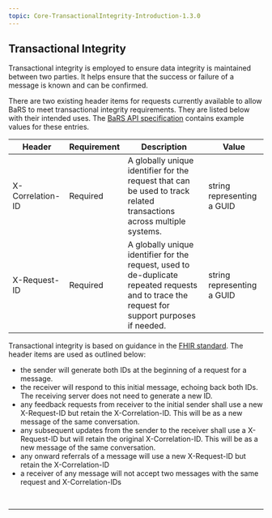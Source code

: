 ```yaml
---
topic: Core-TransactionalIntegrity-Introduction-1.3.0
---
```


## Transactional Integrity

Transactional integrity is employed to ensure data integrity is maintained between two parties. It helps ensure that the success or failure of a message is known and can be confirmed. 

There are two existing header items for requests currently available to allow BaRS to meet transactional integrity requirements. They are listed below with their intended uses. The [BaRS API specification](https://digital.nhs.uk/developer/api-catalogue/booking-and-referral-fhir/v1_0_0) contains example values for these entries.

| Header           | Requirement  | Description                                                                                                                                   | Value                      |
|------------------|--------------|-----------------------------------------------------------------------------------------------------------------------------------------------|----------------------------|
| X-Correlation-ID | Required     | A globally unique identifier for the request that can be used to track related transactions across multiple systems.                          | string representing a GUID |
| X-Request-ID     | Required     | A globally unique identifier for the request, used to de-duplicate repeated requests and to trace the request for support purposes if needed. | string representing a GUID |

Transactional integrity is based on guidance in the [FHIR standard](https://www.hl7.org/fhir/http.html#custom). The header items are used as outlined below:

- the sender will generate both IDs at the beginning of a request for a message.
- the receiver will respond to this initial message, echoing back both IDs. The receiving server does not need to generate a new ID.
- any feedback requests from receiver to the initial sender shall use a new X-Request-ID but retain the X-Correlation-ID. This will be as a new message of the same conversation.
- any subsequent updates from the sender to the receiver shall use a X-Request-ID but will retain the original X-Correlation-ID. This will be as a new message of the same conversation.
- any onward referrals of a message will use a new X-Request-ID but retain the X-Correlation-ID
- a receiver of any message will not accept two messages with the same request and X-Correlation-IDs

<br>
<hr>